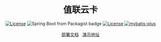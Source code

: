 <h1 align="center">值联云卡</h1>
<p align="center">
<a href="https://github.com/Panyoujies/zlianpay-faka/releases"><img src="https://img.shields.io/badge/Version-1.0.1-green" alt="License"></a>
<img alt="Spring Boot from Packagist badge" src="https://img.shields.io/badge/Spring--Boot-2.2.2-green">
<a href="https://opensource.org/licenses/GPL-3.0"><img src="https://img.shields.io/badge/License-GPL--3.0-green" alt="License"></a>
<a href="http://mp.baomidou.com"><img src="https://img.shields.io/badge/mybatis--plus-3.0-blue.svg" alt="mybatis-plus"></a>
<br><br>
<a href="https://github.com/Panyoujies/zlianpay-faka/wiki/%E9%83%A8%E7%BD%B2%E6%95%99%E7%A8%8B---%E5%AE%9D%E5%A1%94%E7%AF%87">部署文档</a>&nbsp;&nbsp;
<a href="http://shop.zlianpay.cn">演示地址</a>
</p>

